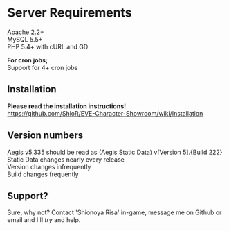 Server Requirements
===================
Apache 2.2+   
MySQL 5.5+   
PHP 5.4+ with cURL and GD    
     
**For cron jobs;**      
Support for 4+ cron jobs  
         
Installation
------------
**Please read the installation instructions!**     
https://github.com/ShioR/EVE-Character-Showroom/wiki/Installation     

Version numbers
---------------
Aegis v5.335 should be read as (Aegis Static Data) v[Version 5].{Build 222}     
Static Data changes nearly every release     
Version changes infrequently    
Build changes frequently    
        
Support?
-------
Sure, why not? Contact 'Shionoya Risa' in-game, message me on Github or email and I'll _try_ and help.
   